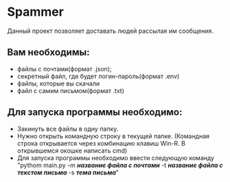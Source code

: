 # Spammer
Данный проект позволяет доставать людей рассылая им сообщения.

## Вам необходимы:
- файлы с почтами(формат .json); 
- секретный файл, где будет логин-пароль(формат .env)
- файлы, которые вы скачали
- файл с самим письмом(формат .txt)

## Для запуска программы необходимо:
- Закинуть все файлы в одну папку.
- Нужно открыть командную строку в текущей папке. (Командная строка открывается через комбинацию клавиш Win-R. В открывшемся окошке написать cmd)
- Для запуска программы необходимо ввести следующую команду <br> "pythom main.py -m ***название файла с почтами*** -t ***название файла с текстом письма*** -s ***тема письма***"
